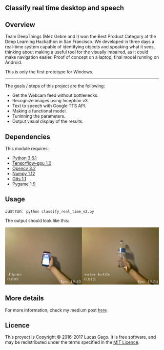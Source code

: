 
## Classify real time desktop and speech


[image1]: ./example.png "example"

Overview
---
Team DeepThings (Mez Gebre and I) won the Best Product Category at the Deep Learning Hackathon in San Francisco. We developed in three days a real-time system capable of identifying objects and speaking what it sees, thinking about making a useful tool for the visually impaired, as it could make navigation easier. Proof of concept on a laptop, final model running on Android.

This is only the first prototype for Windows.

---

The goals / steps of this project are the following:

* Get the Webcam feed without bottlenecks.
* Recognize images using Inception v3.
* Text to speech with Google TTS API.
* Making a functional model.
* Tuninning the parameters.
* Output visual display of the results.
 
 Dependencies
 ---
This module requires:

* [Python 3.6.1](https://www.python.org/)
* [Tensorflow-gpu 1.0](https://www.tensorflow.org/install/install_windows#requirements_to_run_tensorflow_with_gpu_support)
* [Opencv 3.2](http://opencv.org/)
* [Numpy 1.12](http://www.numpy.org/)
* [Gtts 1.1](https://pypi.python.org/pypi/gTTS)
* [Pygame 1.9](http://www.pygame.org/news)

Usage
---
Just run:
`` python classify_real_time_v2.py``

The output should look like this:


![alt text][image1]

More details
---
For more information, check my medium post [here](https://medium.com/@lucasgago/real-time-image-recognition-and-speech-5545f267f7b3)

Licence
---
This proyect is Copyright © 2016-2017 Lucas Gago. It is free software, and may be redistributed under the terms specified in the [MIT Licence](https://opensource.org/licenses/MIT).
